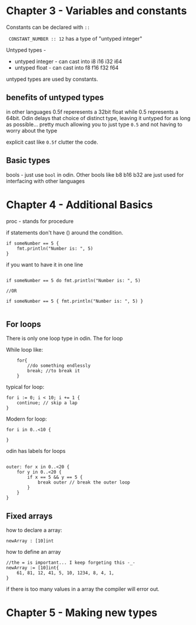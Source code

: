 # Chapter 3 - Variables and constants

Constants can be declared with `::`

` CONSTANT_NUMBER :: 12` has a type of "untyped integer"

Untyped types -

- untyped integer - can cast into i8 i16 i32 i64
- untyped float - can cast into f8 f16 f32 f64

untyped types are used by constants.

## benefits of untyped types

in other languages 0.5f reperesents a 32bit float while 0.5 represents a 64bit. Odin delays that choice of distinct type, leaving it untyped for as long as possible... pretty much allowing you to just type `0.5` and not having to worry about the type

explicit cast like `0.5f` clutter the code.

## Basic types

bools - just use `bool` in odin. Other bools like b8 b16 b32 are just used for interfacing with other languages

# Chapter 4 - Additional Basics

proc - stands for procedure

if statements don't have () around the condition.

```odin
if someNumber == 5 {
	fmt.println("Number is: ", 5)
}
```

if you want to have it in one line

```odin

if someNumber == 5 do fmt.println("Number is: ", 5)

//OR

if someNumber == 5 { fmt.println("Number is: ", 5) }


```

## For loops

There is only one loop type in odin. The for loop

While loop like:

```odin
	for{
		//do something endlessly
		break; //to break it
	}
```

typical for loop:

```odin
for i := 0; i < 10; i += 1 {
	continue; // skip a lap
}
```

Modern for loop:

```odin
for i in 0..<10 {

}
```

odin has labels for loops

```odin

outer: for x in 0..<20 {
	for y in 0..<20 {
		if x == 5 && y == 5 {
			break outer // break the outer loop
		}
	}
}

```

## Fixed arrays

how to declare a array:

```odin
newArray : [10]int
```

how to define an array

```odin
//the = is important... I keep forgeting this -_-
newArray := [10]int{
	61, 81, 12, 41, 5, 10, 1234, 8, 4, 1,
}
```

if there is too many values in a array the compiler will error out.

# Chapter 5 - Making new types
